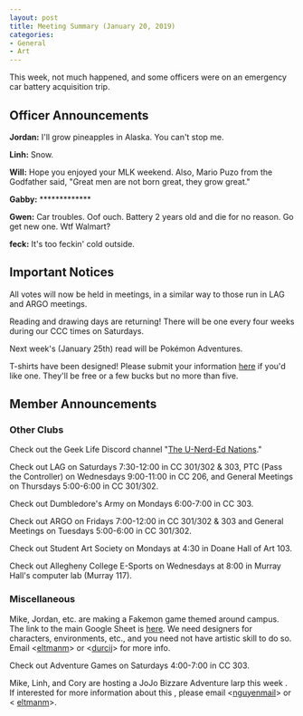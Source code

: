 ```yaml
---
layout: post
title: Meeting Summary (January 20, 2019)
categories:
- General
- Art
---
```


This week, not much happened, and some officers were on an emergency car battery acquisition trip.

## Officer Announcements

**Jordan:**  I'll grow pineapples in Alaska.  You can't stop me.

**Linh:**  Snow.

**Will:**  Hope you enjoyed your MLK weekend.  Also, Mario Puzo from the Godfather said, "Great men are not born great, they grow great."

**Gabby:**  \*\*\*\*\*\*\*\*\*\*\*\*\*

**Gwen:**  Car troubles.  Oof ouch.  Battery 2 years old and die for no reason.  Go get new one.  Wtf Walmart?

**feck:**  It's too feckin' cold outside.

## Important Notices

All votes will now be held in meetings, in a similar way to those run in LAG and ARGO meetings.

Reading and drawing days are returning!  There will be one every four weeks during our CCC times on Saturdays.

Next week's (January 25th) read will be Pokémon Adventures.

T-shirts have been designed!  Please submit your information [here](https://docs.google.com/forms/d/e/1FAIpQLScV7z0UpsXuaAsZiq4vp2tpfcicbPbnC_3hbV_u2dTerl1bZQ/viewform?usp=sf_link) if you'd like one.  They'll be free or a few bucks but no more than five.

## Member Announcements

### Other Clubs

Check out the Geek Life Discord channel "[The U-Nerd-Ed Nations](https://discord.gg/bKXT3FM)."

Check out LAG on Saturdays 7:30-12:00 in CC 301/302 & 303, PTC (Pass the Controller) on Wednesdays 9:00-11:00 in CC 206, and General Meetings on Thursdays 5:00-6:00 in CC 301/302.

Check out Dumbledore's Army on Mondays 6:00-7:00 in CC 303.

Check out ARGO on Fridays 7:00-12:00 in CC 301/302 & 303 and General Meetings on Tuesdays 5:00-6:00 in CC 301/302.

Check out Student Art Society on Mondays at 4:30 in Doane Hall of Art 103.

Check out Allegheny College E-Sports on Wednesdays at 8:00 in Murray Hall's computer lab (Murray 117).

### Miscellaneous

Mike, Jordan, etc. are making a Fakemon game themed around campus.  The link to the main Google Sheet is [here](https://docs.google.com/spreadsheets/d/1mO_jn8xz4hN0sAEAv0LH6S_IHrX8TrWRkwoyjccBwHI/edit).  We need designers for characters, environments, etc., and you need not have artistic skill to do so.  Email <[eltmanm](mailto:eltmanm@allegheny.edu)> or <[durcij](mailto:durcij@allegheny.edu)> for more info.

Check out Adventure Games on Saturdays 4:00-7:00 in CC 303.

Mike, Linh, and Cory are hosting a JoJo Bizzare Adventure larp this week . If interested for more information about this , please email <[nguyenmail](mailto:nguyenmail@allegheny.edu)> or < [eltmanm](mailto:eltmanm@allegheny.edu)>.
